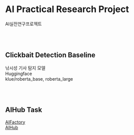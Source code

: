 # AI Practical Research Project
AI실전연구프로젝트

<br></br>

## Clickbait Detection Baseline
낚시성 기사 탐지 모델
<br>Huggingface
<br>klue/roberta_base, roberta_large

<br></br>

## AIHub Task
[AIFactory](https://aifactory.space/)
<br>[AIHub](https://www.aihub.or.kr/)

<br></br>
